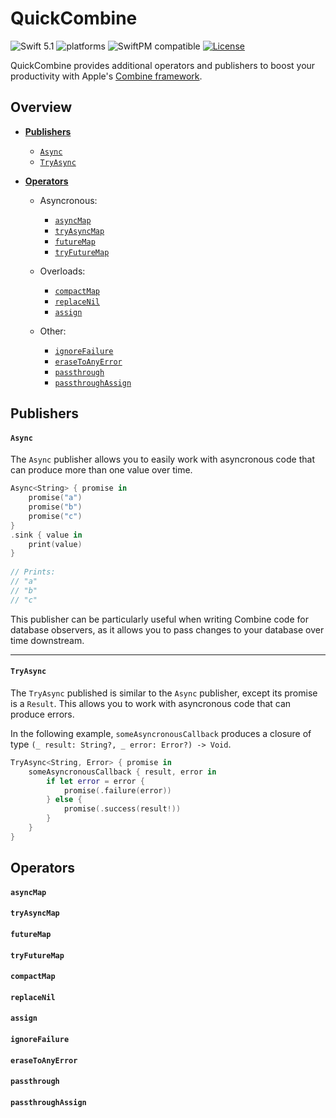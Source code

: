 # QuickCombine

![Swift 5.1](https://img.shields.io/badge/Swift-5.1-orange.svg) ![platforms](https://img.shields.io/badge/platforms-iOS%20%7C%20macOS%20%7C%20tvOS%20%7C%20watchOS-lightgrey.svg) ![SwiftPM compatible](https://img.shields.io/badge/SwiftPM-compatible-brightgreen.svg)  [![License](http://img.shields.io/:license-MIT-blue.svg)](http://doge.mit-license.org)

QuickCombine provides additional operators and publishers to boost your productivity with Apple's [Combine framework](https://developer.apple.com/documentation/combine).

## Overview

- **[Publishers](#publishers)**
  - [`Async`](#async)
  - [`TryAsync`](#tryasync)
  
- **[Operators](#operators)**
  - Asyncronous:
    - [`asyncMap`](#asyncmap)
    - [`tryAsyncMap`](#tryasyncmap)
    - [`futureMap`](#futuremap)
    - [`tryFutureMap`](#tryfuturemap)
    
  - Overloads:
    - [`compactMap`](#compactmap)
    - [`replaceNil`](#replacenil)
    - [`assign`](#assign)
    
  - Other: 
    - [`ignoreFailure`](#ignorefailure)
    - [`eraseToAnyError`](#erasetoanyerror)
    - [`passthrough`](#passthrough)
    - [`passthroughAssign`](#passthroughassign)
  
## Publishers

#### `Async`
The `Async` publisher allows you to easily work with asyncronous code that can produce more than one value over time.
```swift
Async<String> { promise in
    promise("a")
    promise("b")
    promise("c")
}
.sink { value in 
    print(value)
}
    
// Prints: 
// "a"
// "b"
// "c"
```
This publisher can be particularly useful when writing Combine code for database observers, as it allows you to pass changes to your database over time downstream.

  ----
#### `TryAsync`

The `TryAsync` published is similar to the `Async` publisher, except its promise is a `Result`. This allows you to work with asyncronous code that can produce errors. 

In the following example, `someAsyncronousCallback` produces a closure of type `(_ result: String?, _ error: Error?) -> Void`. 
```swift
TryAsync<String, Error> { promise in
    someAsyncronousCallback { result, error in
        if let error = error {
            promise(.failure(error))
        } else {
            promise(.success(result!))
        }
    }
}
```

## Operators

#### `asyncMap`
#### `tryAsyncMap`
#### `futureMap`
#### `tryFutureMap`

#### `compactMap`
#### `replaceNil`
#### `assign`

#### `ignoreFailure`
#### `eraseToAnyError`
#### `passthrough`
#### `passthroughAssign`

